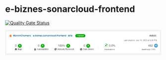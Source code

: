 # e-biznes-sonarcloud-frontend
 
[![Quality Gate Status](https://sonarcloud.io/api/project_badges/measure?project=MarcinChamera_e-biznes-sonarcloud-frontend&metric=alert_status)](https://sonarcloud.io/summary/new_code?id=MarcinChamera_e-biznes-sonarcloud-frontend)

![Sonarcloud summary](./sonarcloud-summary.png)